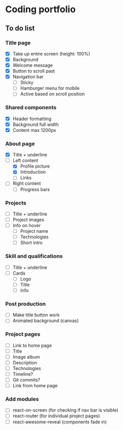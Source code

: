 # Coding portfolio

## To do list

### Title page

- [x] Take up entire screen (height: 100%)
- [x] Background
- [x] Welcome message
- [x] Button to scroll past
- [x] Navigation bar
  - [ ] Sticky
  - [ ] Hamburger menu for mobile
  - [ ] Active based on scroll position

### Shared components

- [x] Header formatting
- [x] Background full width
- [x] Content max 1200px

### About page

- [x] Title + underline
- [ ] Left content
  - [x] Profile picture
  - [x] Introduction
  - [ ] Links
- [ ] Right content
  - [ ] Progress bars

### Projects

- [ ] Title + underline
- [ ] Project images
- [ ] Info on hover
  - [ ] Project name
  - [ ] Technologies
  - [ ] Short intro

### Skill and qualifications

- [ ] Title + underline
- [ ] Cards
  - [ ] Logo
  - [ ] Title
  - [ ] Info

### Post production

- [ ] Make title button work
- [ ] Animated background (canvas)

### Project pages

- [ ] Link to home page
- [ ] Title
- [ ] Image album
- [ ] Description
- [ ] Technologies
- [ ] Timeline?
- [ ] Git commits?
- [ ] Link from home page

### Add modules

- [ ] react-on-screen (for checking if nav bar is visible)
- [ ] react-router (for individual project pages)
- [ ] react-awesome-reveal (components fade in)
